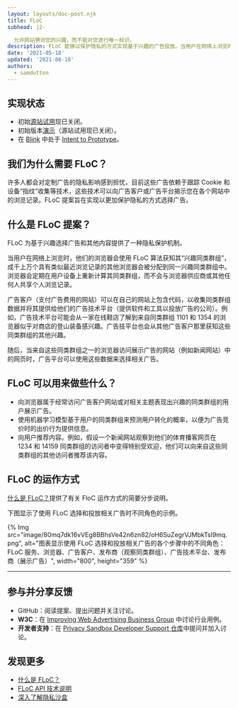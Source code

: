 ```yaml
---
layout: layouts/doc-post.njk
title: FLoC
subhead: |2-

  允许网站猜测您的兴趣，而不能对您进行唯一标识。
description: FLoC 能够以保护隐私的方式实现基于兴趣的广告投放。当用户在网络上浏览时，他们的浏览器会被分配到包含成千上万个具有类似浏览记录的其他浏览器的“兴趣同类群组”中。这是在不与浏览器供应商或其他任何人共享个人浏览记录的情况下完成的。
date: '2021-05-18'
updated: '2021-08-18'
authors:
  - samdutton
---
```


## 实现状态

- 初始[源站试用](https://web.dev/origin-trials)现已关闭。
- 初始版本[演示](https://floc.glitch.me/)（源站试用现已关闭）。
- 在 [Blink](https://groups.google.com/a/chromium.org/g/blink-dev/c/MmijXrmwrJs) 中处于 [Intent to Prototype](https://www.chromium.org/blink)。

## 我们为什么需要 FLoC？

许多人都会对定制广告的隐私影响感到担忧，目前这些广告依赖于跟踪 Cookie 和设备“指纹”收集等技术，这些技术可以向广告客户或广告平台揭示您在各个网站中的浏览记录。FLoC 提案旨在实现以更加保护隐私的方式选择广告。

## 什么是 FLoC 提案？

FLoC 为基于兴趣选择广告和其他内容提供了一种隐私保护机制。

当用户在网络上浏览时，他们的浏览器会使用 FLoC 算法获知其“兴趣同类群组”，成千上万个具有类似最近浏览记录的其他浏览器会被分配到同一兴趣同类群组中。浏览器会定期在用户设备上重新计算其同类群组，而不会与浏览器供应商或其他任何人共享个人浏览记录。

广告客户（支付广告费用的网站）可以在自己的网站上包含代码，以收集同类群组数据并将其提供给他们的广告技术平台（提供软件和工具以投放广告的公司）。例如，广告技术平台可能会从一家在线鞋店了解到来自同类群组 1101 和 1354 的浏览器似乎对商店的登山装备感兴趣。广告技平台也会从其他广告客户那里获知这些同类群组的其他兴趣。

随后，当来自这些同类群组之一的浏览器访问展示广告的网站（例如新闻网站）中的网页时，广告平台可以使用这些数据来选择相关广告。

## FLoC 可以用来做些什么？

- 向浏览器属于经常访问广告客户网站或对相关主题表现出兴趣的同类群组的用户展示广告。
- 使用机器学习模型基于用户的同类群组来预测用户转化的概率，以便为广告竞价时的出价行为提供信息。
- 向用户推荐内容。例如，假设一个新闻网站观察到他们的体育播客网页在 1234 和 14159 同类群组的访问者中变得特别受欢迎，他们可以向来自这些同类群组的其他访问者推荐该内容。

## FLoC 的运作方式

[什么是 FLoC？](https://web.dev/floc/#how-does-floc-work)提供了有关 FloC 运作方式的简要分步说明。

下图显示了使用 FLoC 选择和投放相关广告时不同角色的示例。

{% Img src="image/80mq7dk16vVEg8BBhsVe42n6zn82/oH6SuZegrVJMbkTsl9mq.png", alt="图表显示使用 FLoC 选择和投放相关广告的各个步骤中的不同角色：FLoC 服务、浏览器、广告客户、发布商（观察同类群组）、广告技术平台、发布商（展示广告）", width="800", height="359" %}

---

## 参与并分享反馈

- GitHub：阅读提案、提出问题并关注讨论。
- **W3C**：在 [Improving Web Advertising Business Group](https://www.w3.org/community/web-adv/participants) 中讨论行业用例。
- **开发者支持**：在 [Privacy Sandbox Developer Support 仓库](https://github.com/GoogleChromeLabs/privacy-sandbox-dev-support)中提问并加入讨论。

## 发现更多

- [什么是 FLoC？](https://www.web.dev)
- [FLoC API 技术说明](https://github.com/WICG/floc)
- [深入了解隐私沙盒](https://web.dev/digging-into-the-privacy-sandbox)
